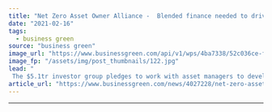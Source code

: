 ```yaml
---
title: "Net Zero Asset Owner Alliance -  Blended finance needed to drive climate investment"
date: "2021-02-16"
tags: 
  - business green
source: "business green"
image_url: "https://www.businessgreen.com/api/v1/wps/4ba7338/52c036ce-f7f2-4145-889f-1b2ef92fdc3c/6/city-skyline-185x114.jpg"
image_fp: "/assets/img/post_thumbnails/122.jpg"
lead: "
 The $5.1tr investor group pledges to work with asset managers to develop blended finance vehicles that can help spread the risks of investing in nascent green technologies ..."
article_url: "https://www.businessgreen.com/news/4027228/net-zero-asset-owner-alliance-blended-finance-drive-climate-investment"
---
```


---
